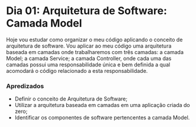 # Dia 01: Arquitetura de Software: Camada Model

Hoje vou estudar como organizar o meu código aplicando o conceito de arquitetura de software. Vou aplicar ao meu código uma arquitetura baseada em camadas onde trabalharemos com três camadas: a camada Model; a camada Service; a camada Controller, onde cada uma das camadas possui uma responsabilidade única e bem definida a qual acomodará o código relacionado a esta responsabilidade.

### Apredizados

- Definir o conceito de Arquitetura de Software;
- Utilizar a arquitetura baseada em camadas em uma aplicação criada do zero;
- Identificar os componentes de software pertencentes a camada Model.